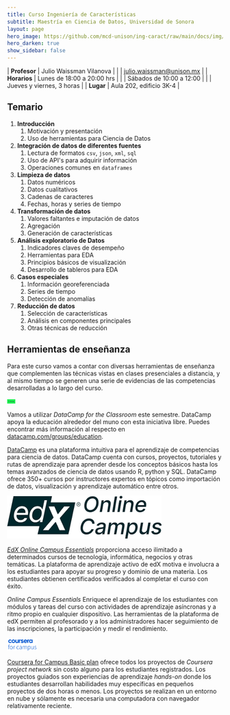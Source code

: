 ```yaml
---
title: Curso Ingeniería de Características 
subtitle: Maestría en Ciencia de Datos, Universidad de Sonora
layout: page
hero_image: https://github.com/mcd-unison/ing-caract/raw/main/docs/img/data-science-banner.jpg
hero_darken: true
show_sidebar: false
---
```



| **Profesor** | Julio Waissman Vilanova        |
|              | julio.waissman@unison.mx       |
| **Horarios** | Lunes de 18:00 a 20:00 hrs     |
|              | Sábados de 10:00 a 12:00       |
|              | Jueves y viernes, 3 horas      |
| **Lugar**    | Aula 202, edificio 3K-4        |

## Temario

1. **Introducción**
   1. Motivación y presentación
   2. Uso de herramientas para Ciencia de Datos 
2. **Integración de datos de diferentes fuentes**
   1. Lectura de formatos `csv`, `json`, `xml`, `sql`
   2. Uso de API's para adquirir información
   3. Operaciones comunes en `dataframes`
3. **Limpieza de datos**
   1. Datos numéricos
   2. Datos cualitativos
   3. Cadenas de caracteres
   4. Fechas, horas y series de tiempo
4. **Transformación de datos**
   1. Valores faltantes e imputación de datos
   2. Agregación
   3. Generación de características
5. **Análisis exploratorio de Datos**
   1. Indicadores claves de desempeño
   2. Herramientas para EDA
   3. Principios básicos de visualización
   4. Desarrollo de tableros para EDA
6. **Casos especiales**
   1. Información georeferenciada
   2. Series de tiempo
   3. Detección de anomalías
7. **Reducción de datos**
   1. Selección de características
   2. Análisis en componentes principales
   3. Otras técnicas de reducción

## Herramientas de enseñanza

Para este curso vamos a contar con diversas herramientas de enseñanza
que complementen las técnicas vistas en clases presenciales a distancia, 
y al mismo tiempo se generen una serie de evidencias de las competencias
desarrolladas a lo largo del curso.


<img src="https://github.com/mcd-unison/ing-caract/raw/main/docs/img/datacamp.jpg" alt="DataCamp" height="10">


Vamos a utilizar *DataCamp for the Classroom* este semestre. DataCamp apoya la educación alrededor del muno con esta iniciativa libre. Puedes encontrar más información al respecto en [datacamp.com/groups/education](datacamp.com/groups/education).

[DataCamp](https://www.datacamp.com/) es una plataforma intuitiva para el aprendizaje de competencias para ciencia de datos. DataCamp cuenta con cursos, proyectos, tutoriales y rutas de aprendizaje para aprender desde los conceptos básicos hasta los temas avanzados de ciencia de datos usando R, python y SQL. DataCamp ofrece 350+ cursos por instructores expertos en tópicos como importación de datos, visualización y aprendizaje automático entre otros.



<img src="https://github.com/mcd-unison/ing-caract/raw/main/docs/img/edx-online-campus.png" alt="EdX Campus Essentials" height="100">

[*EdX Online Campus Essentials*](https://campus.edx.org/es/essentials) proporciona acceso ilimitado a determinados cursos de tecnología, informática, negocios y otras temáticas. La plataforma de aprendizaje activo de edX motiva e involucra a los estudiantes para apoyar su progreso y dominio de una materia. Los estudiantes obtienen certificados verificados al completar el curso con éxito.

*Online Campus Essentials* Enriquece el aprendizaje de los estudiantes con módulos y tareas del curso con actividades de aprendizaje asíncronas y a ritmo propio en cualquier dispositivo. Las herramientas de la plataforma de edX permiten al profesorado y a los administradores hacer seguimiento de las inscripciones, la participación y medir el rendimiento.

<img src="https://github.com/mcd-unison/ing-caract/raw/main/docs/img/Coursera-for-Campus.png" alt="Coursera for Campus" height="30">

[Coursera for Campus Basic plan](https://www.coursera.org/campus/basic/) ofrece todos los proyectos de *Coursera project network* sin costo alguno para los estudiantes registrados. Los proyectos guiados son experiencias de aprendizaje  *hands-on* donde los estudiantes desarrollan habilidades muy específicas en pequeños proyectos de dos horas o menos. Los proyectos se realizan en un entorno en nube y sólamente es necesaria una computadora con navegador relativamente reciente.

